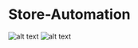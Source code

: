 # Store-Automation

![alt text](https://user-images.githubusercontent.com/49699195/131571902-eee13afc-08fb-488a-bdb0-ebaeb4be27f3.png)
![alt text](https://user-images.githubusercontent.com/49699195/131571908-98f6ad8e-d69e-4ed6-8958-359975ad523d.png)
